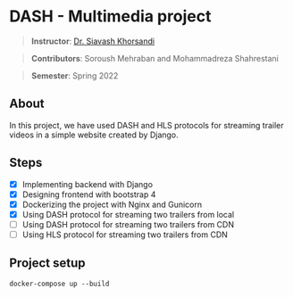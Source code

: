 # DASH - Multimedia project

> **Instructor**: [Dr. Siavash Khorsandi](https://scholar.google.ca/citations?user=y1zzy74AAAAJ&hl=en)

> **Contributors**: Soroush Mehraban and Mohammadreza Shahrestani

> **Semester**: Spring 2022

## About
In this project, we have used DASH and HLS protocols for streaming trailer videos in a simple website created by Django.

## Steps
- [x] Implementing backend with Django
- [x] Designing frontend with bootstrap 4
- [x] Dockerizing the project with Nginx and Gunicorn
- [x] Using DASH protocol for streaming two trailers from local
- [ ] Using DASH protocol for streaming two trailers from CDN
- [ ] Using HLS protocol for streaming two trailers from CDN

## Project setup
```text
docker-compose up --build
```
